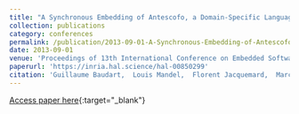 ```yaml
---
title: "A Synchronous Embedding of Antescofo, a Domain-Specific Language for Interactive Mixed Music"
collection: publications
category: conferences
permalink: /publication/2013-09-01-A-Synchronous-Embedding-of-Antescofo-a-Domain-Specific-Language-for-Interactive-Mixed-Music
date: 2013-09-01
venue: 'Proceedings of 13th International Conference on Embedded Software (EMSOFT)'
paperurl: 'https://inria.hal.science/hal-00850299'
citation: 'Guillaume Baudart,  Louis Mandel,  Florent Jacquemard,  Marc Pouzet, &quot;A Synchronous Embedding of Antescofo, a Domain-Specific Language for Interactive Mixed Music&quot; In the proceedings of 13th International Conference on Embedded Software (EMSOFT), 2013.'
---
```

[Access paper here](https://doi.org/10.1109/EMSOFT.2013.6658579){:target="_blank"}
